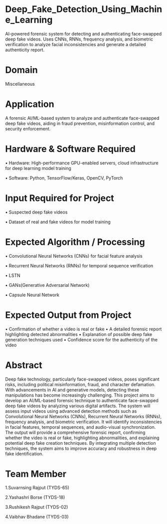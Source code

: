 # Deep_Fake_Detection_Using_Machine_Learning
AI-powered forensic system for detecting and authenticating face-swapped deep fake videos. Uses CNNs, RNNs, frequency analysis, and biometric verification to analyze facial inconsistencies and generate a detailed authenticity report.

# Domain 
Miscellaneous

# Application
A forensic AI/ML-based system to analyze and authenticate face-swapped deep fake videos, aiding in fraud prevention, misinformation control, and security enforcement.

# Hardware & Software Required
•	Hardware: 
High-performance GPU-enabled servers, cloud infrastructure for deep learning model training

•	Software:
Python, TensorFlow/Keras, OpenCV, PyTorch

# Input Required for Project
•	Suspected deep fake videos

•	Dataset of real and fake videos for model training

# Expected Algorithm / Processing
•	Convolutional Neural Networks (CNNs) for facial feature analysis

•	Recurrent Neural Networks (RNNs) for temporal sequence verification

•	LSTN

•	GANs(Generative Adversarial Network)

•	Capsule Neural Network

# Expected Output from Project
•	Confirmation of whether a video is real or fake
•	A detailed forensic report highlighting detected abnormalities
•	Explanation of possible deep fake generation techniques used
•	Confidence score for the authenticity of the video

# Abstract
Deep fake technology, particularly face-swapped videos, poses significant risks, including political misinformation, fraud, and character defamation. With advancements in AI and generative models, detecting these manipulations has become increasingly challenging. This project aims to develop an AI/ML-based forensic technique to authenticate face-swapped deep fake videos by analyzing various digital artifacts. The system will assess input videos using advanced detection methods such as Convolutional Neural Networks (CNNs), Recurrent Neural Networks (RNNs), frequency analysis, and biometric verification. It will identify inconsistencies in facial features, temporal sequences, and audio-visual synchronization. The output will provide a comprehensive forensic report, confirming whether the video is real or fake, highlighting abnormalities, and explaining potential deep fake creation techniques. By integrating multiple detection techniques, the system aims to improve accuracy and robustness in deep fake identification.

# Team Member
1.Suvarnsing Rajput (TYDS-65)

2.Yashashri Borse (TYDS-18)

3.Rushikesh Rajput (TYDS-02)

4.Vaibhav Bhadane (TYDS-03)
